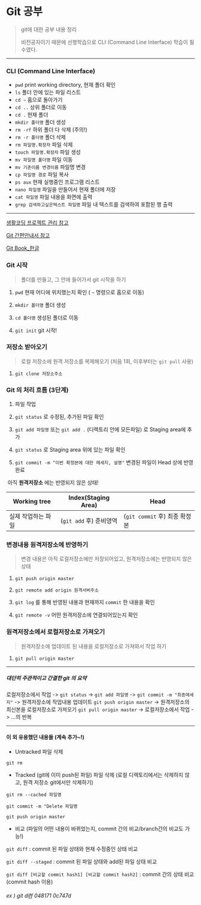 # Git 공부
> git에 대한 공부 내용 정리
>
> 비전공자이기 때문에 선행학습으로 CLI (Command Line Interface) 학습이 필수였다.



---



### CLI (Command Line Interface)

* `pwd` print working directory, 현재 폴더 확인
* `ls` 폴더 안에 있는 파일 리스트
* `cd ~` 홈으로 돌아가기
* `cd ..` 상위 폴더로 이동
* `cd .` 현재 폴더
* `mkdir 폴더명` 폴더 생성
* `rm -rf` 하위 폴더 다 삭제 (주의!)
* `rm -r 폴더명` 폴더 삭제
* `rm 파일명.확장자` 파일 삭제
* `touch 파일명.확장자` 파일 생성
* `mv 파일명 폴더명` 파일 이동
* `mv 기존이름 변경이름` 파일명 변경
* `cp 파일명 경로` 파일 복사
* `ps aux` 현재 실행중인 프로그램 리스트
* `nano 파일명` 파일을 만들어서 현재 폴더에 저장
* `cat 파일명` 파일 내용을 화면에 출력
* `grep 검색하고싶은텍스트 파일명` 파일 내 텍스트를 검색하여 포함된 행 출력



---



[생활코딩 프로젝트 관리 참고](https://opentutorials.org/course/3838)

[Git 간편안내서 참고](http://rogerdudler.github.io/git-guide/index.ko.html)

[Git Book_한글](http://git-scm.com/book/ko/v2)



### Git 시작

> 폴더를 만들고, 그 안에 들어가서 git 시작을 하기 

1. `pwd` 현재 어디에 위치했는지 확인 ( `~` 명령으로 홈으로 이동)

2. `mkdir 폴더명` 폴더 생성

3. `cd 폴더명` 생성된 폴더로 이동

4. `git init` git 시작!



### 저장소 받아오기 

> 로컬 저장소에 원격 저장소를 복제해오기 (처음 1회, 이후부터는 `git pull` 사용)

1. `git clone 저장소주소`





### Git 의 처리 흐름 (3단계)

1. 파일 작업

2. `git status` 로 수정된, 추가된 파일 확인

3. `git add 파일명` 또는 `git add .` (디렉토리 안에 모든파일) 로 Staging area에 추가

4. `git status` 로 Staging area 위에 있는 파일 확인

5. `git commit -m "이번 확정본에 대한 메세지, 설명"` 변경된 파일이 Head 상에 반영 완료

​	아직 **원격저장소** 에는 반영되지 않은 상태!

| Working tree       | Index(Staging Area)     | Head                          |
| ------------------ | ----------------------- | ----------------------------- |
| 실제 작업하는 파일 | (`git add` 후) 준비영역 | (`git commit` 후) 최종 확정본 |





### 변경내용 원격저장소에 반영하기

> 변경 내용은 아직 로컬저장소에만 저장되어있고, 원격저장소에는 반영되지 않은 상태

1) `git push origin master` 

2) `git remote add origin 원격서버주소`

3) `git log` 를 통해 반영된 내용과 현재까지 `commit` 한 내용을 확인

4) `git remote -v` 어떤 원격저장소에 연결되어있는지 확인





### 원격저장소에서 로컬저장소로 가져오기

> 원격저장소에 업데이트 된 내용을 로컬저장소로 가져와서 작업 하기

1) `git pull origin master` 







---



##### 대단히 주관적이고 간결한 git 의 요약

로컬저장소에서 작업 -> `git status` -> `git add 파일명` -> `git commit -m "최종메세지"` -> 원격저장소에 작업내용 업데이트 `git push origin master` -> 원격저장소의 최신본을 로컬저장소로 가져오기 `git pull origin master` -> 로컬저장소에서 작업 -> ...의 반복



---







#### 이 외 유용했던 내용들 (계속 추가~!)

* Untracked 파일 삭제

`git rm`

* Tracked (git에 이미 push된 파일) 파일 삭제 (로컬 디렉토리에서는 삭제하지 않고, 원격 저장소 git에서만 삭제하기)

`git rm --cached 파일명`

`git commit -m "Delete 파일명`

`git push origin master`

*  비교 (파일의 어떤 내용이 바뀌었는지, commit 간의 비교/branch간의 비교도 가능!)

`git diff` : commit 된 파일 상태와 현재 수정중인 상태 비교

`git diff --staged` : commit 된 파일 상태와 add된 파일 상태 비교

`git diff [비교할 commit hash1] [비교할 commit hash2]` : commit 간의 상태 비교 (commit hash 이용)

###### ex ) git diff 048171 0c747d



